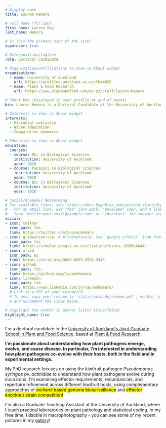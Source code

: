 ```yaml
---
# Display name
title: Lauren Hemara

# Full name (for SEO)
first_name: Lauren May
last_name: Hemara

# Is this the primary user of the site?
superuser: true

# Role/position/tagline
role: Doctoral Candidate

# Organizations/Affiliations to show in About widget
organizations:
  - name: University of Auckland
    url: https://profiles.auckland.ac.nz/lhem832
  - name: Plant & Food Research
    url: https://www.plantandfood.com/en-nz/staff/lauren-hemara

# Short bio (displayed in user profile at end of posts)
bio: Lauren Hemara is a Doctoral Candidate at the University of Auckland.

# Interests to show in About widget
interests:
  - Microbial evolution
  - Niche adaptation
  - Comparative genomics

# Education to show in About widget
education:
  courses:
  - course: MSc in Biological Sciences
    institution: University of Auckland
    year: 2020
  - course: PGDipSci in Biological Sciences
    institution: University of Auckland
    year: 2019
  - course: BSc in Biological Sciences
    institution: University of Auckland
    year: 2018

# Social/Academic Networking
# For available icons, see: https://docs.hugoblox.com/getting-started/page-builder/#icons
#   For an email link, use "fas" icon pack, "envelope" icon, and a link in the
#   form "mailto:your-email@example.com" or "/#contact" for contact widget.
social:
- icon: twitter
  icon_pack: fab
  link: https://twitter.com/LaurenHemara
- icon: graduation-cap  # Alternatively, use `google-scholar` icon from `ai` icon pack
  icon_pack: fas
  link: https://scholar.google.co.nz/citations?user=--BGP8oAAAAJ
- icon: orcid
  icon_pack: ai
  link: https://orcid.org/0000-0003-0316-3545
- icon: github
  icon_pack: fab
  link: https://github.com/laurenhemara
- icon: linkedin
  icon_pack: fab
  link: https://www.linkedin.com/in/laurenhemara/
  # Link to a PDF of your resume/CV.
  # To use: copy your resume to `static/uploads/resume.pdf`, enable `ai` icons in `params.yaml`,
  # and uncomment the lines below.

# Highlight the author in author lists? (true/false)
highlight_name: true
---
```


I'm a doctoral candidate in the [University of Auckland's Joint Graduate School in Plant and Food Science](https://www.auckland.ac.nz/en/science/our-research/jgs-plant-and-food-science.html/), based at [Plant & Food Research](https://plantandfood.co.nz/).

 **I'm passionate about understanding how plant pathogens emerge, evolve, and cause disease. In particular, I'm interested in understanding how plant pathogens co-evolve with their hosts, both in the field and in experimental settings.**
 
 My PhD research focuses on using the kiwifruit pathogen *Pseudomonas syringae* pv. *actinidiae* to understand how plant pathogens evolve during incursions. I'm examining effector requirements, redundancies, and repertoire refinement across different kiwifruit hosts, using complementary approaches of <mark>orchard-based genome biosurveillance</mark> and <mark>effector knockout strain competition!</mark>

  I'm also a Graduate Teaching Assistant at the University of Auckland, where I teach practical laboratories on plant pathology and statistical coding. In my free time, I dabble in macrophotography - you can see some of my recent pictures in my [gallery](#gallery)!

